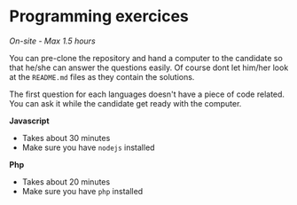 # Programming exercices
*On-site - Max 1.5 hours*

You can pre-clone the repository and hand a computer to the candidate so that he/she can answer the questions easily. Of course dont let him/her look at the `README.md` files as they contain the solutions.

The first question for each languages doesn't have a piece of code related. You can ask it while the candidate get ready with the computer.

**Javascript**

* Takes about 30 minutes
* Make sure you have `nodejs` installed


**Php**

* Takes about 20 minutes
* Make sure you have `php` installed
